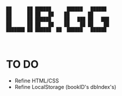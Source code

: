 ```
██      ██ ██████      ██████   ██████  
██      ██ ██   ██    ██       ██       
██      ██ ██████     ██   ███ ██   ███ 
██      ██ ██   ██    ██    ██ ██    ██ 
███████ ██ ██████  ██  ██████   ██████  
```
                                        
# TO DO #
* Refine HTML/CSS
* Refine LocalStorage (bookID's dbIndex's)
